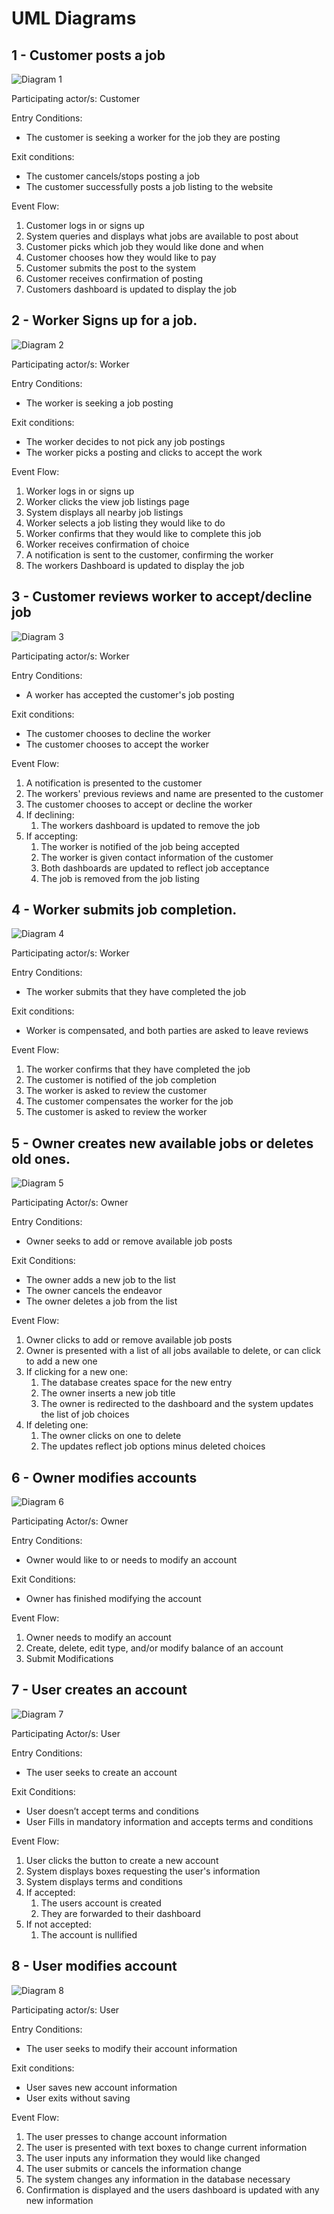 # UML Diagrams

## 1 \- Customer posts a job

![Diagram 1](useCaseDiagramsSrc/CustomerPostsAJob.png)

Participating actor/s: Customer

Entry Conditions:

- The customer is seeking a worker for the job they are posting

Exit conditions:

- The customer cancels/stops posting a job
- The customer successfully posts a job listing to the website

Event Flow:

1. Customer logs in or signs up
2. System queries and displays what jobs are available to post about
3. Customer picks which job they would like done and when
4. Customer chooses how they would like to pay
5. Customer submits the post to the system
6. Customer receives confirmation of posting
7. Customers dashboard is updated to display the job

## 2 \- Worker Signs up for a job.

![Diagram 2](useCaseDiagramsSrc/WorkerGetsJob.drawio.png)

Participating actor/s: Worker

Entry Conditions:

- The worker is seeking a job posting

Exit conditions:

- The worker decides to not pick any job postings
- The worker picks a posting and clicks to accept the work

Event Flow:

1. Worker logs in or signs up
2. Worker clicks the view job listings page
3. System displays all nearby job listings
4. Worker selects a job listing they would like to do
5. Worker confirms that they would like to complete this job
6. Worker receives confirmation of choice
7. A notification is sent to the customer, confirming the worker
8. The workers Dashboard is updated to display the job

## 3 \- Customer reviews worker to accept/decline job

![Diagram 3](useCaseDiagramsSrc/CustomerReviewsWorkerAcceptsDeclines.png)

Participating actor/s: Worker

Entry Conditions:

- A worker has accepted the customer's job posting

Exit conditions:

- The customer chooses to decline the worker
- The customer chooses to accept the worker

Event Flow:

1. A notification is presented to the customer
2. The workers' previous reviews and name are presented to the customer
3. The customer chooses to accept or decline the worker
4. If declining:
    1. The workers dashboard is updated to remove the job
6. If accepting:
    1. The worker is notified of the job being accepted
    2. The worker is given contact information of the customer
    3. Both dashboards are updated to reflect job acceptance
    4. The job is removed from the job listing

## 4 \- Worker submits job completion.

![Diagram 4](useCaseDiagramsSrc/WorkerSubmitsJobCompletion.png)

Participating actor/s: Worker

Entry Conditions:

- The worker submits that they have completed the job

Exit conditions:

- Worker is compensated, and both parties are asked to leave reviews

Event Flow:

1. The worker confirms that they have completed the job
2. The customer is notified of the job completion
3. The worker is asked to review the customer
4. The customer compensates the worker for the job
5. The customer is asked to review the worker

## 5 \- Owner creates new available jobs or deletes old ones.

![Diagram 5](useCaseDiagramsSrc/OwnerCreatesJob.png)

Participating Actor/s: Owner

Entry Conditions:

- Owner seeks to add or remove available job posts

Exit Conditions:

- The owner adds a new job to the list
- The owner cancels the endeavor
- The owner deletes a job from the list

Event Flow:

1. Owner clicks to add or remove available job posts
2. Owner is presented with a list of all jobs available to delete, or can click to add a new one
3. If clicking for a new one:
    1. The database creates space for the new entry
    2. The owner inserts a new job title
    3. The owner is redirected to the dashboard and the system updates the list of job choices
7. If deleting one:
    1. The owner clicks on one to delete
    2. The updates reflect job options minus deleted choices

## 6 \- Owner modifies accounts

![Diagram 6](useCaseDiagramsSrc/OwnerModifiesAccounts.png)

Participating Actor/s: Owner

Entry Conditions:

- Owner would like to or needs to modify an account

Exit Conditions:

- Owner has finished modifying the account

Event Flow:

1. Owner needs to modify an account
2. Create, delete, edit type, and/or modify balance of an account
3. Submit Modifications

## 7 \- User creates an account

![Diagram 7](useCaseDiagramsSrc/UserCreatesAccount.drawio.png)

Participating Actor/s: User

Entry Conditions:

- The user seeks to create an account

Exit Conditions:

- User doesn’t accept terms and conditions
- User Fills in mandatory information and accepts terms and conditions

Event Flow:

1. User clicks the button to create a new account
2. System displays boxes requesting the user's information
3. System displays terms and conditions
4. If accepted:
    1. The users account is created
    2. They are forwarded to their dashboard
7. If not accepted:
    1. The account is nullified

## 8 \- User modifies account

![Diagram 8](useCaseDiagramsSrc/UserUpdates.drawio.png)

Participating actor/s: User

Entry Conditions:

- The user seeks to modify their account information

Exit conditions:

- User saves new account information
- User exits without saving

Event Flow:

1. The user presses to change account information
2. The user is presented with text boxes to change current information
3. The user inputs any information they would like changed
4. The user submits or cancels the information change
5. The system changes any information in the database necessary
6. Confirmation is displayed and the users dashboard is updated with any new information
